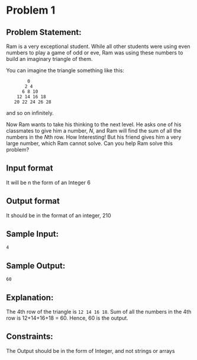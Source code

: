 # Problem 1
## Problem Statement: <br>
Ram is a very exceptional student. While all other students were using even numbers to play a game of odd or eve, Ram was using these numbers to build an imaginary triangle of them.  

You can imagine the triangle something like this:
```
        0
       2 4
      6 8 10
    12 14 16 18
   20 22 24 26 28
```
and so on infinitely.  

Now Ram wants to take his thinking to the next level.
He asks one of his classmates to give him a number, *N*, and Ram will find the sum of all the numbers in the *N*th row. How Interesting!
But his friend gives him a very large number, which Ram cannot solve.
Can you help Ram solve this problem?

## Input format
It will be n the form of an Integer
6

## Output format
It should be in the format of an integer,
210

## Sample Input:<br>
```
4
```

## Sample Output:<br>
```
60
```

## Explanation:
The 4th row of the triangle is `12 14 16 18`. Sum of all the numbers in the 4th row is 12+14+16+18 = 60. Hence, 60 is the output.

## Constraints: 
The Output should be in the form of Integer, and not strings or arrays
